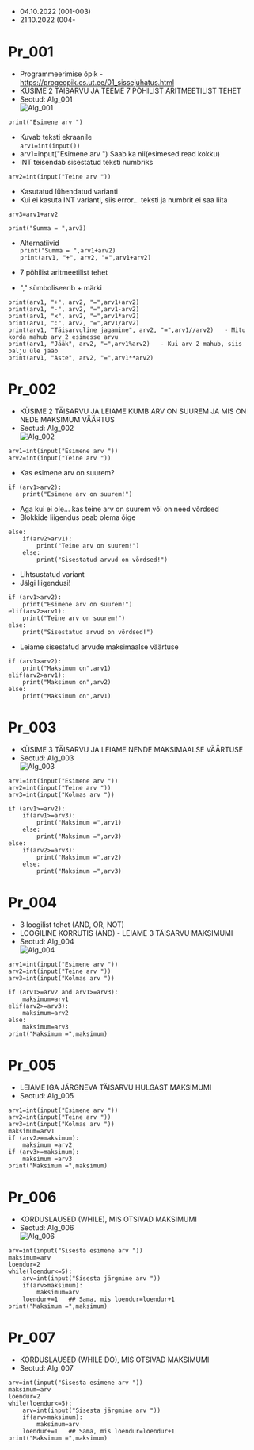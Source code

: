 - 04.10.2022 (001-003)
- 21.10.2022 (004-


# Pr_001
- Programmeerimise õpik - https://progeopik.cs.ut.ee/01_sissejuhatus.html  
- KÜSIME 2 TÄISARVU JA TEEME 7 PÕHILIST ARITMEETILIST TEHET  
- Seotud: Alg_001  
![Alg_001](https://user-images.githubusercontent.com/115221752/197119739-80afe7b7-6d8a-4399-afe8-798e29f81e6b.JPG)

`print("Esimene arv ")`  
- Kuvab teksti ekraanile  
`arv1=int(input())`  
- arv1=input("Esimene arv ")   Saab ka nii(esimesed read kokku)  
- INT teisendab sisestatud teksti numbriks  

`arv2=int(input("Teine arv "))`  
- Kasutatud lühendatud varianti  
- Kui ei kasuta INT varianti, siis error... teksti ja numbrit ei saa liita  

`arv3=arv1+arv2`  

`print("Summa = ",arv3)`  

- Alternatiivid  
`print("Summa = ",arv1+arv2)`  
`print(arv1, "+", arv2, "=",arv1+arv2)`  

- 7 põhilist aritmeetilist tehet  
- "," sümboliseerib + märki  
```
print(arv1, "+", arv2, "=",arv1+arv2)
print(arv1, "-", arv2, "=",arv1-arv2)
print(arv1, "x", arv2, "=",arv1*arv2)
print(arv1, ":", arv2, "=",arv1/arv2)
print(arv1, "Täisarvuline jagamine", arv2, "=",arv1//arv2)   - Mitu korda mahub arv 2 esimesse arvu  
print(arv1, "Jääk", arv2, "=",arv1%arv2)   - Kui arv 2 mahub, siis palju üle jääb  
print(arv1, "Aste", arv2, "=",arv1**arv2)
```

# Pr_002
- KÜSIME 2 TÄISARVU JA LEIAME KUMB ARV ON SUUREM JA MIS ON NEDE MAKSIMUM VÄÄRTUS  
- Seotud: Alg_002  
![Alg_002](https://user-images.githubusercontent.com/115221752/197119812-0effe90b-013a-4d88-8d60-52b3c4a8d719.JPG)

```
arv1=int(input("Esimene arv "))
arv2=int(input("Teine arv "))
```
- Kas esimene arv on suurem?  
```
if (arv1>arv2):
    print("Esimene arv on suurem!")
```    
- Aga kui ei ole... kas teine arv on suurem või on need võrdsed  
- Blokkide liigendus peab olema õige  
```
else:
    if(arv2>arv1):
        print("Teine arv on suurem!")
    else:
        print("Sisestatud arvud on võrdsed!")
```

- Lihtsustatud variant  
- Jälgi liigendusi!  
```
if (arv1>arv2):
    print("Esimene arv on suurem!")
elif(arv2>arv1):
    print("Teine arv on suurem!")
else:
    print("Sisestatud arvud on võrdsed!")
```    
- Leiame sisestatud arvude maksimaalse väärtuse
```
if (arv1>arv2):
    print("Maksimum on",arv1)
elif(arv2>arv1):
    print("Maksimum on",arv2)
else:
    print("Maksimum on",arv1)
```

# Pr_003
- KÜSIME 3 TÄISARVU JA LEIAME NENDE MAKSIMAALSE VÄÄRTUSE  
- Seotud: Alg_003  
![Alg_003](https://user-images.githubusercontent.com/115221752/197119860-68303c1a-7184-453f-9b76-696add9d05e5.JPG)

```
arv1=int(input("Esimene arv "))
arv2=int(input("Teine arv "))
arv3=int(input("Kolmas arv "))

if (arv1>=arv2):
    if(arv1>=arv3):
        print("Maksimum =",arv1)
    else:
        print("Maksimum =",arv3)    
else:
    if(arv2>=arv3):
        print("Maksimum =",arv2)
    else:
        print("Maksimum =",arv3)
```

# Pr_004
- 3 loogilist tehet (AND, OR, NOT)
- LOOGILINE KORRUTIS (AND) - LEIAME 3 TÄISARVU MAKSIMUMI
- Seotud: Alg_004  
![Alg_004](https://user-images.githubusercontent.com/115221752/197122889-f7c29c68-d064-4685-9195-1b1310763b73.JPG)

```
arv1=int(input("Esimene arv "))
arv2=int(input("Teine arv "))
arv3=int(input("Kolmas arv "))

if (arv1>=arv2 and arv1>=arv3):
    maksimum=arv1    
elif(arv2>=arv3):
    maksimum=arv2
else:
    maksimum=arv3
print("Maksimum =",maksimum)
```

# Pr_005
- LEIAME IGA JÄRGNEVA TÄISARVU HULGAST MAKSIMUMI
- Seotud: Alg_005  

```
arv1=int(input("Esimene arv "))
arv2=int(input("Teine arv "))
arv3=int(input("Kolmas arv "))
maksimum=arv1
if (arv2>=maksimum):
    maksimum =arv2
if (arv3>=maksimum):
    maksimum =arv3
print("Maksimum =",maksimum)
```

# Pr_006
- KORDUSLAUSED (WHILE), MIS OTSIVAD MAKSIMUMI
- Seotud: Alg_006  
![Alg_006](https://user-images.githubusercontent.com/115221752/197129691-e30717d3-719f-4d95-a804-0559385e15f0.JPG)

```
arv=int(input("Sisesta esimene arv "))
maksimum=arv
loendur=2
while(loendur<=5):
    arv=int(input("Sisesta järgmine arv "))
    if(arv>maksimum):
        maksimum=arv
    loendur+=1   ## Sama, mis loendur=loendur+1
print("Maksimum =",maksimum)
```

# Pr_007
- KORDUSLAUSED (WHILE DO), MIS OTSIVAD MAKSIMUMI
- Seotud: Alg_007  

```
arv=int(input("Sisesta esimene arv "))
maksimum=arv
loendur=2
while(loendur<=5):
    arv=int(input("Sisesta järgmine arv "))
    if(arv>maksimum):
        maksimum=arv
    loendur+=1   ## Sama, mis loendur=loendur+1
print("Maksimum =",maksimum)
```
